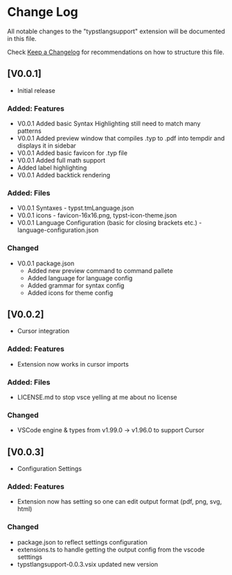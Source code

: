 # Change Log

All notable changes to the "typstlangsupport" extension will be documented in this file.

Check [Keep a Changelog](http://keepachangelog.com/) for recommendations on how to structure this file.

## [V0.0.1]

- Initial release

### Added: Features

+ V0.0.1 Added basic Syntax Highlighting still need to match many patterns
+ V0.0.1 Added preview window that compiles .typ to .pdf into tempdir and displays it in sidebar
+ V0.0.1 Added basic favicon for .typ file
+ V0.0.1 Added full math support
+ Added label highlighting
+ V0.0.1 Added backtick rendering

### Added: Files

+ V0.0.1 Syntaxes - typst.tmLanguage.json
+ V0.0.1 icons - favicon-16x16.png, typst-icon-theme.json
+ V0.0.1 Language Configuration (basic for closing brackets etc.) - language-configuration.json

### Changed

+ V0.0.1 package.json
    - Added new preview command to command pallete
    - Added language for language config
    - Added grammar for syntax config
    - Added icons for theme config

## [V0.0.2]

- Cursor integration

### Added: Features

+ Extension now works in cursor imports

### Added: Files

+ LICENSE.md to stop vsce yelling at me about no license

### Changed

+ VSCode engine & types from v1.99.0 -> v1.96.0 to support Cursor

## [V0.0.3]

- Configuration Settings

### Added: Features

+ Extension now has setting so one can edit output format (pdf, png, svg, html)

### Changed

+ package.json to reflect settings configuration
+ extensions.ts to handle getting the output config from the vscode setttings
+ typstlangsupport-0.0.3.vsix updated new version
